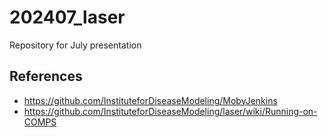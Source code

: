 # 202407_laser
Repository for July presentation

## References
- https://github.com/InstituteforDiseaseModeling/MobyJenkins
- https://github.com/InstituteforDiseaseModeling/laser/wiki/Running-on-COMPS
